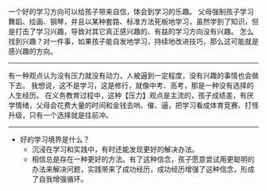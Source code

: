 一个好的学习方向可以给孩子带来自信，体会到学习的乐趣。
父母强制孩子学习舞蹈、绘画、钢琴，并且以某种套路、标准方法死板地学习，虽然学到了知识，但是打击了学习兴趣，导致对其它真正感兴趣的、有益的学习方向没有兴趣。
怎么找到兴趣？对一件事，如果孩子能自发地学习，持续地改进技巧，那么这可能就是感兴趣的方向。

---
有一种观点认为没有压力就没有动力，人被逼到一定程度，没有兴趣的事情也会做下去。
我想说，这不是学习，这是修行，就像中考、高考，那是一种没有选择的人生经历。
在义务教育过程中，这种【压力】观点是主流的，孩子成绩差，有厌学情绪，父母会花费大量的时间和金钱去哄、催、逼，把学习看成体育竞赛、打怪升级，只有一个选择就是往前冲。

---
- 好的学习境界是什么？
  - 沉浸在学习和实践中，有时还能发现更好的解决办法。
  - 相信总是存在一种更好的方法。有了这种信念，孩子愿意尝试用更聪明的办法来解决问题，实践带来了成功经历，成功经历增强了这种信念，形成了自我增强循环。

